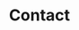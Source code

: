 ---
# An instance of the Contact widget.
# Documentation: https://sourcethemes.com/academic/docs/page-builder/
widget: contact
# This file represents a page section.
headless: true
# Order that this section appears on the page.
weight: 70

title: Contact
subtitle:

content:
  # Automatically link email and phone or display as text?
  autolink: true
  
design:
  columns: '2'
---